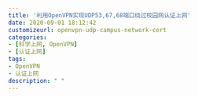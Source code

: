 ```yaml
---
title: '利用OpenVPN实现UDP53,67,68端口绕过校园网认证上网'
date: 2020-09-01 18:12:42
customizeurl: openvpn-udp-campus-network-cert
categories: 
- [科学上网, OpenVPN]
- [认证上网]
tags:
- OpenVPN
- 认证上网
description: " "
---
```

